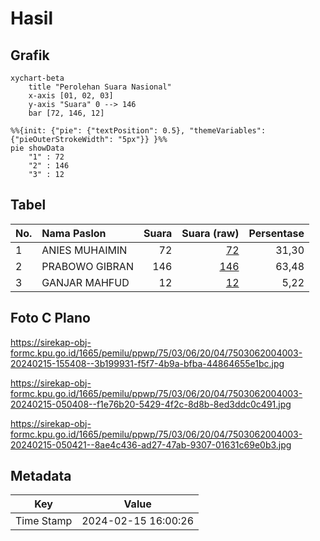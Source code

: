 # Hasil

## Grafik

```mermaid
xychart-beta
    title "Perolehan Suara Nasional"
    x-axis [01, 02, 03]
    y-axis "Suara" 0 --> 146
    bar [72, 146, 12]
```

```mermaid
%%{init: {"pie": {"textPosition": 0.5}, "themeVariables": {"pieOuterStrokeWidth": "5px"}} }%%
pie showData
    "1" : 72
    "2" : 146
    "3" : 12
```

## Tabel

| No. | Nama Paslon    | Suara | Suara (raw) | Persentase |
|:--- |:-------------- | -----:| -----------:| ----------:|
| 1   | ANIES MUHAIMIN | 72    | [72][p-1]   | 31,30      |
| 2   | PRABOWO GIBRAN | 146   | [146][p-2]  | 63,48      |
| 3   | GANJAR MAHFUD  | 12    | [12][p-3]   | 5,22       |


[p-1]: https://github.com/gigit-pemilu/pemilu-2024/blob/main/pilpres/hitung-suara/sub/75-gorontalo/sub/03-bone-bolango/sub/06-tilongkabila/sub/2004-moutong/sub/003-tps/sub/paslon-1.txt
[p-2]: https://github.com/gigit-pemilu/pemilu-2024/blob/main/pilpres/hitung-suara/sub/75-gorontalo/sub/03-bone-bolango/sub/06-tilongkabila/sub/2004-moutong/sub/003-tps/sub/paslon-2.txt
[p-3]: https://github.com/gigit-pemilu/pemilu-2024/blob/main/pilpres/hitung-suara/sub/75-gorontalo/sub/03-bone-bolango/sub/06-tilongkabila/sub/2004-moutong/sub/003-tps/sub/paslon-3.txt

## Foto C Plano

https://sirekap-obj-formc.kpu.go.id/1665/pemilu/ppwp/75/03/06/20/04/7503062004003-20240215-155408--3b199931-f5f7-4b9a-bfba-44864655e1bc.jpg

https://sirekap-obj-formc.kpu.go.id/1665/pemilu/ppwp/75/03/06/20/04/7503062004003-20240215-050408--f1e76b20-5429-4f2c-8d8b-8ed3ddc0c491.jpg

https://sirekap-obj-formc.kpu.go.id/1665/pemilu/ppwp/75/03/06/20/04/7503062004003-20240215-050421--8ae4c436-ad27-47ab-9307-01631c69e0b3.jpg


## Metadata

| Key        | Value               |
| ---------- | ------------------- |
| Time Stamp | 2024-02-15 16:00:26 |



